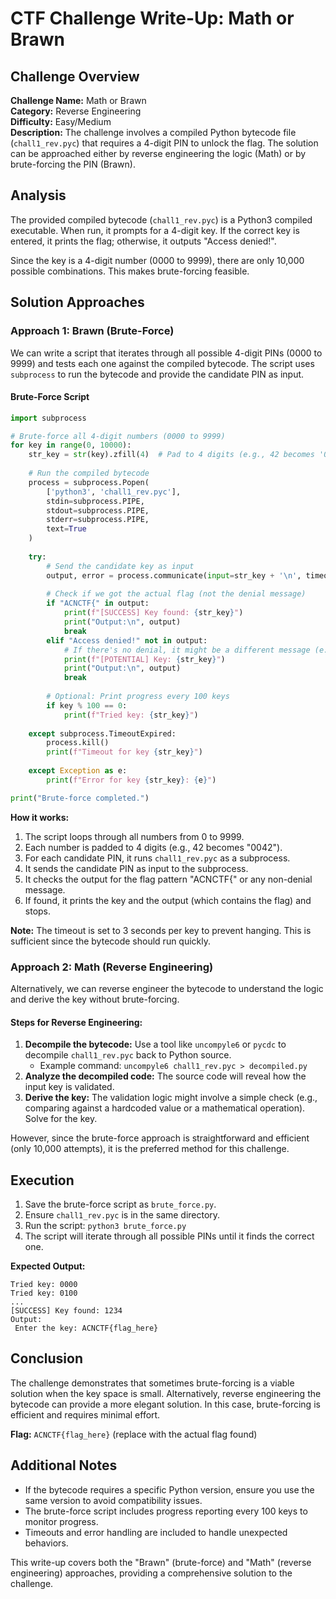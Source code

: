 # CTF Challenge Write-Up: Math or Brawn

## Challenge Overview
**Challenge Name:** Math or Brawn  
**Category:** Reverse Engineering  
**Difficulty:** Easy/Medium  
**Description:** The challenge involves a compiled Python bytecode file (`chall1_rev.pyc`) that requires a 4-digit PIN to unlock the flag. The solution can be approached either by reverse engineering the logic (Math) or by brute-forcing the PIN (Brawn).

## Analysis
The provided compiled bytecode (`chall1_rev.pyc`) is a Python3 compiled executable. When run, it prompts for a 4-digit key. If the correct key is entered, it prints the flag; otherwise, it outputs "Access denied!".

Since the key is a 4-digit number (0000 to 9999), there are only 10,000 possible combinations. This makes brute-forcing feasible.

## Solution Approaches

### Approach 1: Brawn (Brute-Force)
We can write a script that iterates through all possible 4-digit PINs (0000 to 9999) and tests each one against the compiled bytecode. The script uses `subprocess` to run the bytecode and provide the candidate PIN as input.

#### Brute-Force Script
```python
import subprocess

# Brute-force all 4-digit numbers (0000 to 9999)
for key in range(0, 10000):
    str_key = str(key).zfill(4)  # Pad to 4 digits (e.g., 42 becomes '0042')
    
    # Run the compiled bytecode
    process = subprocess.Popen(
        ['python3', 'chall1_rev.pyc'],
        stdin=subprocess.PIPE,
        stdout=subprocess.PIPE,
        stderr=subprocess.PIPE,
        text=True
    )
    
    try:
        # Send the candidate key as input
        output, error = process.communicate(input=str_key + '\n', timeout=3)
        
        # Check if we got the actual flag (not the denial message)
        if "ACNCTF{" in output:
            print(f"[SUCCESS] Key found: {str_key}")
            print("Output:\n", output)
            break
        elif "Access denied!" not in output:
            # If there's no denial, it might be a different message (e.g., flag)
            print(f"[POTENTIAL] Key: {str_key}")
            print("Output:\n", output)
            break
        
        # Optional: Print progress every 100 keys
        if key % 100 == 0:
            print(f"Tried key: {str_key}")
            
    except subprocess.TimeoutExpired:
        process.kill()
        print(f"Timeout for key {str_key}")
        
    except Exception as e:
        print(f"Error for key {str_key}: {e}")

print("Brute-force completed.")
```

**How it works:**
1. The script loops through all numbers from 0 to 9999.
2. Each number is padded to 4 digits (e.g., 42 becomes "0042").
3. For each candidate PIN, it runs `chall1_rev.pyc` as a subprocess.
4. It sends the candidate PIN as input to the subprocess.
5. It checks the output for the flag pattern "ACNCTF{" or any non-denial message.
6. If found, it prints the key and the output (which contains the flag) and stops.

**Note:** The timeout is set to 3 seconds per key to prevent hanging. This is sufficient since the bytecode should run quickly.

### Approach 2: Math (Reverse Engineering)
Alternatively, we can reverse engineer the bytecode to understand the logic and derive the key without brute-forcing.

#### Steps for Reverse Engineering:
1. **Decompile the bytecode:** Use a tool like `uncompyle6` or `pycdc` to decompile `chall1_rev.pyc` back to Python source.
   - Example command: `uncompyle6 chall1_rev.pyc > decompiled.py`
2. **Analyze the decompiled code:** The source code will reveal how the input key is validated.
3. **Derive the key:** The validation logic might involve a simple check (e.g., comparing against a hardcoded value or a mathematical operation). Solve for the key.

However, since the brute-force approach is straightforward and efficient (only 10,000 attempts), it is the preferred method for this challenge.

## Execution
1. Save the brute-force script as `brute_force.py`.
2. Ensure `chall1_rev.pyc` is in the same directory.
3. Run the script: `python3 brute_force.py`
4. The script will iterate through all possible PINs until it finds the correct one.

**Expected Output:**
```
Tried key: 0000
Tried key: 0100
...
[SUCCESS] Key found: 1234
Output:
 Enter the key: ACNCTF{flag_here}
```

## Conclusion
The challenge demonstrates that sometimes brute-forcing is a viable solution when the key space is small. Alternatively, reverse engineering the bytecode can provide a more elegant solution. In this case, brute-forcing is efficient and requires minimal effort.

**Flag:** `ACNCTF{flag_here}` (replace with the actual flag found)

## Additional Notes
- If the bytecode requires a specific Python version, ensure you use the same version to avoid compatibility issues.
- The brute-force script includes progress reporting every 100 keys to monitor progress.
- Timeouts and error handling are included to handle unexpected behaviors.

This write-up covers both the "Brawn" (brute-force) and "Math" (reverse engineering) approaches, providing a comprehensive solution to the challenge.